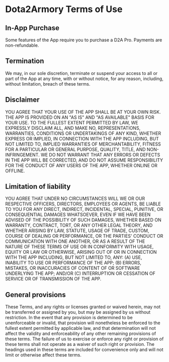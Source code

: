 # Dota2Armory Terms of Use

## In-App Purchase
Some features of the App require you to purchase a D2A Pro.
Payments are non-refundable.
## Termination
We may, in our sole discretion, terminate or suspend your access to all or part of the App at any time, with or without notice, for any reason, including, without limitation, breach of these terms.
## Disclaimer
YOU AGREE THAT YOUR USE OF THE APP SHALL BE AT YOUR OWN RISK. THE APP IS PROVIDED ON AN "AS IS" AND "AS AVAILABLE" BASIS FOR YOUR USE. TO THE FULLEST EXTENT PERMITTED BY LAW, WE EXPRESSLY DISCLAIM ALL, AND MAKE NO, REPRESENTATIONS, WARRANTIES, CONDITIONS OR UNDERTAKINGS OF ANY KIND, WHETHER EXPRESS OR IMPLIED, IN CONNECTION WITH THE APP INCLUDING, BUT NOT LIMITED TO, IMPLIED WARRANTIES OF MERCHANTABILITY, FITNESS FOR A PARTICULAR OR GENERAL PURPOSE, QUALITY, TITLE, AND NON-INFRINGEMENT. WE DO NOT WARRANT THAT ANY ERRORS OR DEFECTS IN THE APP WILL BE CORRECTED, AND DO NOT ASSUME RESPONSIBILITY FOR THE CONDUCT OF ANY USERS OF THE APP, WHETHER ONLINE OR OFFLINE.
## Limitation of liability
YOU AGREE THAT UNDER NO CIRCUMSTANCES WILL WE OR OUR RESPECTIVE OFFICERS, DIRECTORS, EMPLOYEES OR AGENTS, BE LIABLE TO YOU FOR ANY DIRECT, INDIRECT, INCIDENTAL, SPECIAL, PUNITIVE, OR CONSEQUENTIAL DAMAGES WHATSOEVER, EVEN IF WE HAVE BEEN ADVISED OF THE POSSIBILITY OF SUCH DAMAGES, WHETHER BASED ON WARRANTY, CONTRACT, TORT, OR ANY OTHER LEGAL THEORY, AND WHETHER ARISING BY LAW, STATUTE, USAGE OF TRADE, CUSTOM, COURSE OF DEALING OR PERFORMANCE, OR THE PARTIES' CONDUCT OR COMMUNICATION WITH ONE ANOTHER, OR AS A RESULT OF THE NATURE OF THESE TERMS OF USE OR IN CONFORMITY WITH USAGE, EQUITY OR LAW OR OTHERWISE, ARISING OUT OF OR IN CONNECTION WITH THE APP INCLUDING, BUT NOT LIMITED TO, ANY: (A) USE, INABILITY TO USE OR PERFORMANCE OF THE APP; (B) ERRORS, MISTAKES, OR INACCURACIES OF CONTENT OF OR SOFTWARE UNDERLYING THE APP; AND/OR (C) INTERRUPTION OR CESSATION OF SERVICE OR OF TRANSMISSION OF THE APP.
## General provisions
These Terms, and any rights or licenses granted or waived herein, may not be transferred or assigned by you, but may be assigned by us without restriction. In the event that any provision is determined to be unenforceable or invalid, that provision will nonetheless be enforced to the fullest extent permitted by applicable law, and that determination will not affect the validity and enforceability of any other remaining provisions of these terms. The failure of us to exercise or enforce any right or provision of these terms shall not operate as a waiver of such right or provision. The headings used in these terms are included for convenience only and will not limit or otherwise affect these terms.
